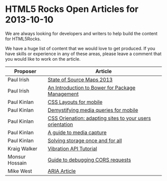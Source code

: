 HTML5 Rocks Open Articles for 2013-10-10
========================================

We are always looking for developers and writers to help build the content for HTML5Rocks.

We have a huge list of content that we would love to get produced. If you have skills or experience in any of these areas, please leave a comment that you would like to work on the article.

|Proposer|Article|
|------|-------|
|Paul Irish|[State of Source Maps 2013](https://github.com/html5rocks/www.html5rocks.com/issues/531)|
|Paul Irish|[An Introduction to Bower for Package Management ](https://github.com/html5rocks/www.html5rocks.com/issues/530)|
|Paul Kinlan|[CSS Layouts for mobile](https://github.com/html5rocks/www.html5rocks.com/issues/491)|
|Paul Kinlan|[Demystifying media queries for mobile](https://github.com/html5rocks/www.html5rocks.com/issues/489)|
|Paul Kinlan|[CSS Orienation: adapting sites to your users orientation](https://github.com/html5rocks/www.html5rocks.com/issues/487)|
|Paul Kinlan|[A guide to media capture](https://github.com/html5rocks/www.html5rocks.com/issues/483)|
|Paul Kinlan|[Solving storage once and for all](https://github.com/html5rocks/www.html5rocks.com/issues/481)|
|Kraig Walker|[Vibration API Tutorial](https://github.com/html5rocks/www.html5rocks.com/issues/297)|
|Monsur Hossain|[Guide to debugging CORS requests](https://github.com/html5rocks/www.html5rocks.com/issues/282)|
|Mike West|[ARIA Article](https://github.com/html5rocks/www.html5rocks.com/issues/40)|
